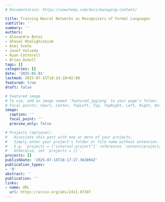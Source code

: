 ```yaml
---
# Documentation: https://wowchemy.com/docs/managing-content/

title: Training Neural Networks as Recognizers of Formal Languages
subtitle: ''
summary: ''
authors:
- Alexandra Butoi
- Ghazal Khalighinejad
- Anej Svete
- Josef Valvoda
- Ryan Cotterell
- Brian DuSell
tags: []
categories: []
date: '2025-01-01'
lastmod: 2025-07-15T18:14:10+02:00
featured: true
draft: false

# Featured image
# To use, add an image named `featured.jpg/png` to your page's folder.
# Focal points: Smart, Center, TopLeft, Top, TopRight, Left, Right, BottomLeft, Bottom, BottomRight.
image:
  caption: ''
  focal_point: ''
  preview_only: false

# Projects (optional).
#   Associate this post with one or more of your projects.
#   Simply enter your project's folder or file name without extension.
#   E.g. `projects = ["internal-project"]` references `content/project/deep-learning/index.md`.
#   Otherwise, set `projects = []`.
projects: []
publishDate: '2025-07-15T16:17:27.363894Z'
publication_types:
- '0'
abstract: ''
publication: ''
links:
- name: URL
  url: https://arxiv.org/abs/2411.07107
---
```

